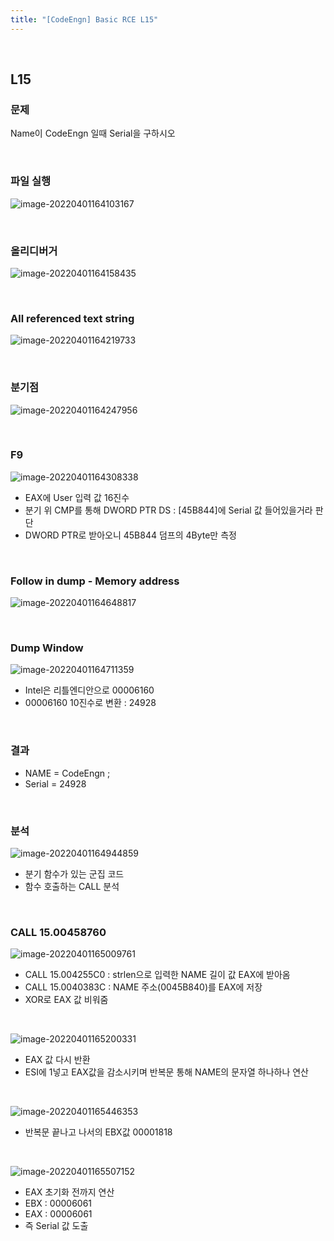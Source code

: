 ```yaml
---
title: "[CodeEngn] Basic RCE L15"
---
```


<br>

## L15

### 문제

Name이 CodeEngn 일때 Serial을 구하시오

<br>

### 파일 실행

![image-20220401164103167](https://raw.githubusercontent.com/EONION-TH3DB/image_repo/main/img/image-20220401164103167.png)

<br>

### 올리디버거

![image-20220401164158435](https://raw.githubusercontent.com/EONION-TH3DB/image_repo/main/img/image-20220401164158435.png)

<br>

### All referenced text string

![image-20220401164219733](image-20220401164219733.png)

<br>

### 분기점

![image-20220401164247956](https://raw.githubusercontent.com/EONION-TH3DB/image_repo/main/img/image-20220401164247956.png)

<br>

### F9

![image-20220401164308338](image-20220401164308338.png)

- EAX에 User 입력 값 16진수
- 분기 위 CMP를 통해 DWORD PTR DS : [45B844]에 Serial 값 들어있을거라 판단
- DWORD PTR로 받아오니 45B844 덤프의 4Byte만 측정

<br>

### Follow in dump - Memory address

![image-20220401164648817](https://raw.githubusercontent.com/EONION-TH3DB/image_repo/main/img/image-20220401164648817.png)

<br>

### Dump Window

![image-20220401164711359](https://raw.githubusercontent.com/EONION-TH3DB/image_repo/main/img/image-20220401164711359.png)

- Intel은 리틀엔디안으로 00006160
- 00006160 10진수로 변환 : 24928

<br>

### 결과

- NAME = CodeEngn ;
- Serial = 24928

<br>

### 분석

![image-20220401164944859](https://raw.githubusercontent.com/EONION-TH3DB/image_repo/main/img/image-20220401164944859.png)

- 분기 함수가 있는 군집 코드
- 함수 호출하는 CALL 분석

<br>

### CALL 15.00458760

![image-20220401165009761](https://raw.githubusercontent.com/EONION-TH3DB/image_repo/main/img/image-20220401165009761.png)

- CALL 15.004255C0 : strlen으로 입력한 NAME 길이 값 EAX에 받아옴
- CALL 15.0040383C : NAME 주소(0045B840)를 EAX에 저장
- XOR로 EAX 값 비워줌

<br>

![image-20220401165200331](https://raw.githubusercontent.com/EONION-TH3DB/image_repo/main/img/image-20220401165200331.png)

- EAX 값 다시 반환
- ESI에 1넣고 EAX값을 감소시키며 반복문 통해 NAME의 문자열 하나하나 연산

<br>

![image-20220401165446353](https://raw.githubusercontent.com/EONION-TH3DB/image_repo/main/img/image-20220401165446353.png)

- 반복문 끝나고 나서의 EBX값 00001818

<br>

![image-20220401165507152](https://raw.githubusercontent.com/EONION-TH3DB/image_repo/main/img/image-20220401165507152.png)

- EAX 초기화 전까지 연산
- EBX : 00006061
- EAX : 00006061
- 즉 Serial 값 도출